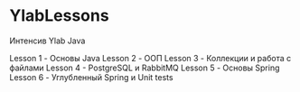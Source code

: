 # YlabLessons
Интенсив Ylab Java

Lesson 1 - Основы Java
Lesson 2 - ООП
Lesson 3 - Коллекции и работа с файлами
Lesson 4 - PostgreSQL и RabbitMQ
Lesson 5 - Основы Spring
Lesson 6 - Углубленный Spring и Unit tests
